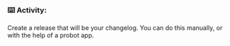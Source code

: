### :keyboard: Activity:

Create a release that will be your changelog. You can do this manually, or with the help of a probot app.
